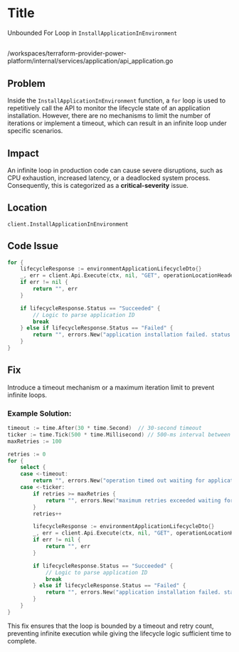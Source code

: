 # Title

Unbounded For Loop in `InstallApplicationInEnvironment`

##

/workspaces/terraform-provider-power-platform/internal/services/application/api_application.go

## Problem

Inside the `InstallApplicationInEnvironment` function, a `for` loop is used to repetitively call the API to monitor the lifecycle state of an application installation. However, there are no mechanisms to limit the number of iterations or implement a timeout, which can result in an infinite loop under specific scenarios.

## Impact

An infinite loop in production code can cause severe disruptions, such as CPU exhaustion, increased latency, or a deadlocked system process. Consequently, this is categorized as a **critical-severity** issue.

## Location

`client.InstallApplicationInEnvironment`

## Code Issue

```go
for {
	lifecycleResponse := environmentApplicationLifecycleDto{}
	_, err = client.Api.Execute(ctx, nil, "GET", operationLocationHeader, nil, nil, []int{http.StatusOK}, &lifecycleResponse)
	if err != nil {
		return "", err
	}

	if lifecycleResponse.Status == "Succeeded" {
		// Logic to parse application ID
		break
	} else if lifecycleResponse.Status == "Failed" {
		return "", errors.New("application installation failed. status message: " + lifecycleResponse.Error.Message)
	}
}
```

## Fix

Introduce a timeout mechanism or a maximum iteration limit to prevent infinite loops.

### Example Solution:

```go
timeout := time.After(30 * time.Second)  // 30-second timeout
ticker := time.Tick(500 * time.Millisecond) // 500-ms interval between retries
maxRetries := 100

retries := 0
for {
	select {
	case <-timeout:
		return "", errors.New("operation timed out waiting for application lifecycle completion")
	case <-ticker:
		if retries >= maxRetries {
			return "", errors.New("maximum retries exceeded waiting for application lifecycle completion")
		}
		retries++

		lifecycleResponse := environmentApplicationLifecycleDto{}
		_, err = client.Api.Execute(ctx, nil, "GET", operationLocationHeader, nil, nil, []int{http.StatusOK}, &lifecycleResponse)
		if err != nil {
			return "", err
		}

		if lifecycleResponse.Status == "Succeeded" {
			// Logic to parse application ID
			break
		} else if lifecycleResponse.Status == "Failed" {
			return "", errors.New("application installation failed. status message: " + lifecycleResponse.Error.Message)
		}
	}
}
```

This fix ensures that the loop is bounded by a timeout and retry count, preventing infinite execution while giving the lifecycle logic sufficient time to complete.
